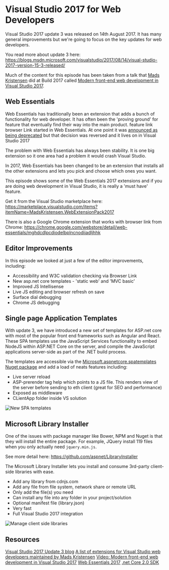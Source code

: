 # Visual Studio 2017 for Web Developers
Visual Studio 2017 update 3 was released on 14th August 2017. It has many general improvements but we're going to focus on the key updates for web developers. 

You read more about update 3 here: https://blogs.msdn.microsoft.com/visualstudio/2017/08/14/visual-studio-2017-version-15-3-released/

Much of the content for this episode has been taken from a talk that [Mads Kristensen](https://madskristensen.net/) did at Build 2017 called [Modern front-end web development in Visual Studio 2017](https://channel9.msdn.com/events/Build/2017/B8073?term=Modern%20front-end%20web%20development%20in%20Visual%20Studio%202017).

## Web Essentials
Web Essentials has traditionally been an extension that adds a bunch of functionality for web developer. It has often been the 'proving ground' for feature that eventually find their way into the main product. feature link browser Link started in Web Essentials. At one point it was [announced as being deprecated](https://madskristensen.net/post/long-live-web-essentials) but that decision was reversed and it lives on in Visual Studio 2017

The problem with Web Essentials has always been stability. It is one big extension so it one area had a problem it would crash Visual Studio.

In 2017, Web Essentials has been changed to be an extension that installs all the other extensions and lets you pick and choose which ones you want.

This episode shows some of the Web Essentials 2017 extensions and if you are doing web development in Visual Studio, it is really a 'must have' feature.

Get it from the Visual Studio marketplace here: https://marketplace.visualstudio.com/items?itemName=MadsKristensen.WebExtensionPack2017 

There is also a Google Chrome extension that works with browser link from Chrome: https://chrome.google.com/webstore/detail/web-essentials/mghdcdlpcdiodelbplncnodiiadljhhk

## Editor Improvements
In this episode we looked at just a few of the editor improvements, including:
* Accessibility and W3C validation checking via Browser Link
* New asp.net core templates - 'static web' and 'MVC basic'
* Improved JS Intellisense
* Live JS editing and browser refresh on save
* Surface dial debugging
* Chrome JS debugging

## Single page Application Templates
With update 3, we have introduced a new set of templates for ASP.net core with most of the popular front end frameworks such as Angular and React. These SPA templates use the JavaScript Services functionality to embed NodeJS within ASP.NET Core on the server, and compile the JavaScript applications server-side as part of the .NET build process.

The templates are accessible via the [Microsoft.aspnetcore.spatemplates Nuget package](https://www.nuget.org/packages/Microsoft.AspNetCore.SpaTemplates/1.0.0) and add a load of neats features including:
* Live server reload
* ASP-prerender tag help which points to a JS file. This renders view of the server before sending to eth client (great for SEO and performance)
* Exposed as middleware
* CLientApp folder inside VS solution

![New SPA templates](https://msdnshared.blob.core.windows.net/media/2017/08/2-NewTemplates.png)

## Microsoft Library Installer
One of the issues with package manager like Bower, NPM and Nuget is that they will install the entire package. For example, JQuery install 119 files when you only actually need `jquery.min.js`.

See more detail here: https://github.com/aspnet/LibraryInstaller 

The Microsoft Library Installer lets you install and consume 3rd-party client-side libraries with ease. 
* Add any library from cdnjs.com
* Add any file from file system, network share or remote URL
* Only add the file(s) you need
* Can install any file into any folder in your project/solution
* Optional manifest file (library.json)
* Very fast
* Full Visual Studio 2017 integration

![Manage client side libraries](https://raw.githubusercontent.com/aspnet/LibraryInstaller/master/art/context-menu-project.png)

## Resources
[Visual Studio 2017 Update 3 blog](https://blogs.msdn.microsoft.com/visualstudio/2017/08/14/visual-studio-2017-version-15-3-released/)
[A list of extensions for Visual Studio web developers maintained by Mads Kristensen](http://tinyurl.com/extensionlist)
[Video: Modern front-end web development in Visual Studio 2017](https://channel9.msdn.com/events/Build/2017/B8073?term=Modern%20front-end%20web%20development%20in%20Visual%20Studio%202017)
[Web Essentials 2017](https://marketplace.visualstudio.com/items?itemName=MadsKristensen.WebExtensionPack2017)
[.net Core 2.0 SDK](https://www.microsoft.com/net/core#windowscmd)